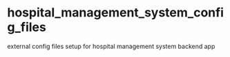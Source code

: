 # hospital_management_system_config_files
external config files setup for hospital management system backend app
